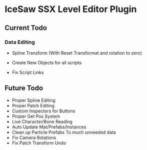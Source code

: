 # IceSaw SSX Level Editor Plugin
 
## Current Todo
 
 ### Data Editing
 - Spline Transform (With Reset Transformat and rotation to zero)
 
 - Create New Objects for all scripts
 - Fix Script Links
 
## Future Todo
 - Proper Spline Editing
 - Proper Patch Editing
 - Custom Inspectors for Buttons
 - Proper Get Pos System
 - Live Character/Bone Reading
 - Auto Update Mat/Prefabs/Instances
 - Clean up Particle Prefabs To much unneeded data
 - Fix Camera Rotations
 - Fix Patch Transform Undo